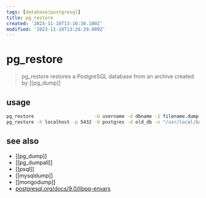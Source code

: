 ```yaml
---
tags: [database/postgresql]
title: pg_restore
created: '2023-11-16T13:16:38.100Z'
modified: '2023-11-18T13:26:29.009Z'
---
```


# pg_restore

> pg_restore restores a PostgreSQL database from an archive created by [[pg_dump]]

## usage

```sh
pg_restore                      -U username -d dbname -1 filename.dump
pg_restore -h localhost -p 5432 -U postgres -d old_db -v "/usr/local/backup/10.70.0.61.backup"
```

## see also

- [[pg_dump]]
- [[pg_dumpall]]
- [[psql]]
- [[mysqldump]]
- [[mongodump]]
- [postgresql.org/docs/9.0/libpq-envars](https://www.postgresql.org/docs/9.0/libpq-envars.html)
